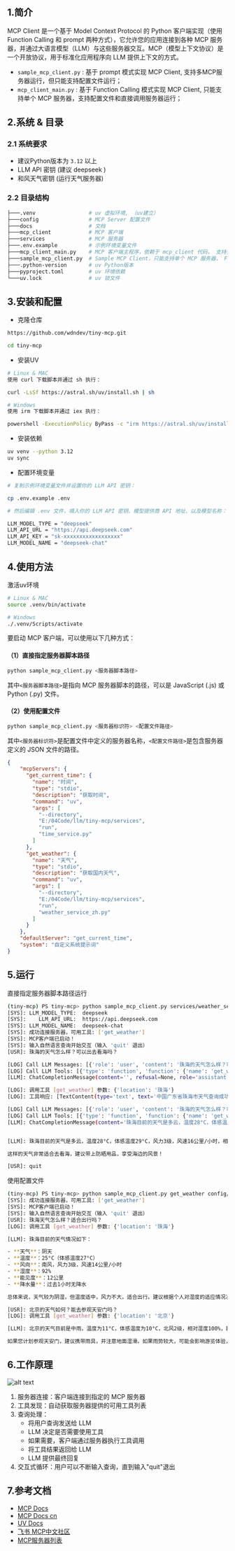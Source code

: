## 1.简介

MCP Client 是一个基于 Model Context Protocol 的 Python 客户端实现（使用 Function Calling 和 prompt 两种方式），它允许您的应用连接到各种 MCP 服务器，并通过大语言模型（LLM）与这些服务器交互。MCP（模型上下文协议）是一个开放协议，用于标准化应用程序向 LLM 提供上下文的方式。

- `sample_mcp_client.py` : 基于 prompt 模式实现 MCP Client, 支持多MCP服务器运行，但只能支持配置文件运行；
- `mcp_client_main.py` : 基于 Function Calling 模式实现 MCP Client, 只能支持单个 MCP 服务器，支持配置文件和直接调用服务器运行；

## 2.系统 & 目录

### 2.1 系统要求

- 建议Python版本为 `3.12` 以上
- LLM API 密钥 (建议 deepseek )
- 和风天气密钥 (运行天气服务器)

### 2.2 目录结构

```bash
├───.venv                 # uv 虚拟环境, （uv建立）
├───config                # MCP Server 配置文件
├───docs                  # 文档
├───mcp_client            # MCP 客户端
├───services              # MCP 服务器
├───.env.example          # 示例环境变量文件
├───mcp_client_main.py    # MCP 客户端主程序，依赖于 mcp_client 代码， 支持多MCP服务器， prompt 模式开发
├───sample_mcp_client.py  # Sample MCP Client，只能支持单个 MCP 服务器， Function Calling 模式开发
├───.python-version       # uv Python版本
├───pyproject.toml        # uv 环境依赖
└───uv.lock               # uv 锁文件
```

## 3.安装和配置

- 克隆仓库

```Bash
https://github.com/wdndev/tiny-mcp.git

cd tiny-mcp
```
- 安装UV

```Bash
# Linux & MAC
使用 curl 下载脚本并通过 sh 执行：

curl -LsSf https://astral.sh/uv/install.sh | sh

# Windows
使用 irm 下载脚本并通过 iex 执行：

powershell -ExecutionPolicy ByPass -c "irm https://astral.sh/uv/install.ps1 | iex"

```
- 安装依赖

```Bash
uv venv --python 3.12
uv sync
```
- 配置环境变量

```Bash
# 复制示例环境变量文件并设置你的 LLM API 密钥：

cp .env.example .env

# 然后编辑 .env 文件，填入你的 LLM API 密钥、模型提供商 API 地址、以及模型名称：

LLM_MODEL_TYPE = "deepseek"
LLM_API_URL = "https://api.deepseek.com"
LLM_API_KEY = "sk-xxxxxxxxxxxxxxxxxx"
LLM_MODEL_NAME = "deepseek-chat"


```

## 4.使用方法

激活uv环境

```Bash
# Linux & MAC
source .venv/bin/activate

# Windows
./.venv/Scripts/activate

```

要启动 MCP 客户端，可以使用以下几种方式：

#### （1）直接指定服务器脚本路径

```Bash
python sample_mcp_client.py <服务器脚本路径>
```

其中`<服务器脚本路径>`是指向 MCP 服务器脚本的路径，可以是 JavaScript (.js) 或 Python (.py) 文件。

#### （2）使用配置文件

```Bash
python sample_mcp_client.py <服务器标识符> <配置文件路径>
```

其中`<服务器标识符>`是配置文件中定义的服务器名称，`<配置文件路径>`是包含服务器定义的 JSON 文件的路径。

```JSON
{
    "mcpServers": {
      "get_current_time": {
        "name": "时间",
        "type": "stdio",
        "description": "获取时间",
        "command": "uv",
        "args": [
          "--directory",
          "E:/04Code/llm/tiny-mcp/services",
          "run",
          "time_service.py"
        ]
      },
      "get_weather": {
        "name": "天气",
        "type": "stdio",
        "description": "获取国内天气",
        "command": "uv",
        "args": [
          "--directory",
          "E:/04Code/llm/tiny-mcp/services",
          "run",
          "weather_service_zh.py"
        ]
      }
    },
    "defaultServer": "get_current_time",
    "system": "自定义系统提示词"
}
```

## 5.运行

直接指定服务器脚本路径运行

```Bash
(tiny-mcp) PS tiny-mcp> python sample_mcp_client.py services/weather_service_zh.py
[SYS]: LLM_MODEL_TYPE:  deepseek
[SYS]:    LLM_API_URL:  https://api.deepseek.com
[SYS]: LLM_MODEL_NAME:  deepseek-chat
[SYS]: 成功连接服务器，可用工具: ['get_weather']
[SYS]: MCP客户端已启动！
[SYS]: 输入自然语言查询开始交互（输入 'quit' 退出）
[USR]: 珠海的天气怎么样？可以出去看海吗？

[LOG] Call LLM Messages: [{'role': 'user', 'content': '珠海的天气怎么样？可以出去看海吗？'}]
[LOG] Call LLM Tools: [{'type': 'function', 'function': {'name': 'get_weather', 'description': '查询天气情况', 'parameters': {'properties': {'location': {'title': 'Location', 'type': 'string'}}, 'required': ['location'], 'title': 'get_weatherArguments', 'type': 'object'}}}]
[LLM]: ChatCompletionMessage(content='', refusal=None, role='assistant', annotations=None, audio=None, function_call=None, tool_calls=[ChatCompletionMessageToolCall(id='call_0_4e1586a5-a278-4e4a-bfa0-8117c3c35b38', function=Function(arguments='{"location":"珠海"}', name='get_weather'), type='function', index=0)])

[LOG]: 调用工具 [get_weather] 参数: {'location': '珠海'}
[LOG]: 工具响应: [TextContent(type='text', text='中国广东省珠海市天气查询成功：\n天气情况：多云\n温度：28°C\n体感温度：29°C\n风向：东南风\n风力等级: 3级\n风速：16公里/小时\n相对湿度：74%\n气压: 1008百帕\n过去一小时降水量:0.0毫米\n能见度: 30 公里\n', annotations=None)]

[LOG] Call LLM Messages: [{'role': 'user', 'content': '珠海的天气怎么样？可以出去看海吗？'}, ChatCompletionMessage(content='', refusal=None, role='assistant', annotations=None, audio=None, function_call=None, tool_calls=[ChatCompletionMessageToolCall(id='call_0_4e1586a5-a278-4e4a-bfa0-8117c3c35b38', function=Function(arguments='{"location":"珠海"}', name='get_weather'), type='function', index=0)]), {'role': 'tool', 'content': "[TextContent(type='text', text='中国广东省珠海市天气查询成功：\\n天气情况：多云\\n温度：28°C\\n体感温度：29°C\\n风向：东 南风\\n风力等级: 3级\\n风速：16公里/小时\\n相对湿度：74%\\n气压: 1008百帕\\n过去一小时降水量:0.0毫米\\n能见度: 30 公里\\n', annotations=None)]", 'tool_call_id': 'call_0_4e1586a5-a278-4e4a-bfa0-8117c3c35b38', 'name': 'get_weather'}]
[LOG] Call LLM Tools: [{'type': 'function', 'function': {'name': 'get_weather', 'description': '查询天气情况', 'parameters': {'properties': {'location': {'title': 'Location', 'type': 'string'}}, 'required': ['location'], 'title': 'get_weatherArguments', 'type': 'object'}}}]
[LLM]: ChatCompletionMessage(content='珠海目前的天气是多云，温度28°C，体感温度29°C，风力3级，风速16公里/小时，相对湿度74%。能见度为30公里，非常适合外出。\n\n这样的天气非常适合去看海， 建议带上防晒用品，享受海边的风景！', refusal=None, role='assistant', annotations=None, audio=None, function_call=None, tool_calls=None)


[LLM]: 珠海目前的天气是多云，温度28°C，体感温度29°C，风力3级，风速16公里/小时，相对湿度74%。能见度为30公里，非常适合外出。

这样的天气非常适合去看海，建议带上防晒用品，享受海边的风景！ 

[USR]: quit
```

使用配置文件

```Bash
(tiny-mcp) PS tiny-mcp> python sample_mcp_client.py get_weather config/server_config.json
[SYS]: 成功连接服务器，可用工具: ['get_weather']
[SYS]: MCP客户端已启动！
[SYS]: 输入自然语言查询开始交互（输入 'quit' 退出）
[USR]: 珠海天气怎么样？适合出行吗？
[LOG]: 调用工具 [get_weather] 参数: {'location': '珠海'}

[LLM]: 珠海目前的天气情况如下：

- **天气**：阴天
- **温度**：25°C（体感温度27°C）
- **风向**：南风，风力3级，风速14公里/小时
- **湿度**：92%
- **能见度**：12公里
- **降水量**：过去1小时无降水

总体来说，天气较为阴湿，但温度适中，风力不大，适合出行。建议根据个人对湿度的适应情况决定是否外出，并可以携带雨具以防万一。 

[USR]: 北京的天气如何？能去参观天安门吗？
[LOG]: 调用工具 [get_weather] 参数: {'location': '北京'}

[LLM]: 北京的天气目前是中雨，温度为11°C，体感温度为10°C，北风2级，相对湿度100%，能见度为4公里。由于下雨，可能会影响户外活动。

如果您计划参观天安门，建议携带雨具，并注意地面湿滑。如果雨势较大，可能会影响游览体验，建议根据天气情况灵活调整行程。
```

## 6.工作原理

![alt text](docs/image/image.png)

1. 服务器连接：客户端连接到指定的 MCP 服务器
2. 工具发现：自动获取服务器提供的可用工具列表
3. 查询处理：
   - 将用户查询发送给 LLM
   - LLM 决定是否需要使用工具
   - 如果需要，客户端通过服务器执行工具调用
   - 将工具结果返回给 LLM
   - LLM 提供最终回复
4. 交互式循环：用户可以不断输入查询，直到输入"quit"退出

## 7.参考文档

- [MCP Docs](https://modelcontextprotocol.io)
- [MCP Docs cn](https://mcp-docs.cn)
- [UV Docs](https://hellowac.github.io/uv-zh-cn)
- [飞书 MCP中文社区](https://larkcommunity.feishu.cn/wiki/FvgIwbijgiXmh8k0Jk2c7nOznXQ)
- [MCP服务器列表](https://github.com/punkpeye/awesome-mcp-server)

